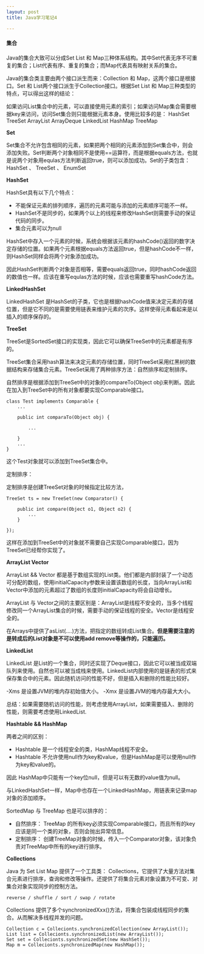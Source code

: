 ```yaml
---
layout: post
title: Java学习笔记4

---
```


#### 集合

Java的集合大致可以分成Set List 和 Map三种体系结构。其中Set代表无序不可重复的集合；List代表有序、重复的集合；而Map代表具有映射关系的集合。

Java的集合类主要由两个接口派生而来：Collection 和 Map，这两个接口是根接口。Set 和 List两个接口派生于Collection接口。根据Set List 和 Map三种类型的特点，可以得出这样的结论：

如果访问List集合中的元素，可以直接使用元素的索引；如果访问Map集合需要根据key来访问，访问Set集合则只能根据元素本身。使用比较多的是：
HashSet TreeSet ArrayList ArrayDeque LinkedList HashMap TreeMap

__Set__

Set集合不允许包含相同的元素，如果把两个相同的元素添加到Set集合中，则会添加失败。Set判断两个对象相同不是使用==运算符，而是根据equals方法，也就是说两个对象用equlas方法判断返回true，则可以添加成功。Set的子类包含：HashSet 、 TreeSet 、 EnumSet

__HashSet__

HashSet具有以下几个特点：

* 不能保证元素的排列顺序，遍历的元素可能与添加的元素顺序可能不一样。
* HashSet不是同步的，如果两个以上的线程来修改HashSet则需要手动的保证代码的同步。
* 集合元素可以为null

HashSet中存入一个元素的时候，系统会根据该元素的hashCode()返回的数字决定存储的位置。如果两个元素根据equals方法返回true，但是hashCode不一样，则HashSet同样会将两个对象添加成功。

因此HashSet判断两个对象是否相等，需要equals返回true，同时hashCode返回的数值也一样。应该在重写equlas方法的时候，应该也需要重写hashCode方法。

__LinkedHashSet__

LinkedHashSet 是HashSet的子类，它也是根据hashCode值来决定元素的存储位置，但是它不同的是需要使用链表来维护元素的次序。这样使得元素看起来是以插入的顺序保存的。

__TreeSet__

TreeSet是SortedSet接口的实现类，因此它可以确保TreeSet中的元素都是有序的。

TreeSet集合采用hash算法来决定元素的存储位置，同时TreeSet采用红黑树的数据结构来存储集合元素。TreeSet采用了两种排序方法：自然排序和定制排序。

自然排序是根据添加到TreeSet中的对象的compareTo(Object obj)来判断。因此在加入到TreeSet中的所有对象都要实现Comparable接口。

	class Test implements Comparable {
		...
		
		public int comparaTo(Object obj) {
		
			...
		
		}
		...
	}

这个Test对象就可以添加到TreeSet集合中。

定制排序：

定制排序是创建TreeSet对象的时候指定比较方法，
	
	TreeSet ts = new TreeSet(new Comparator() {
		
		public int compare(Object o1, Object o2) {
			...
		}
		
	});

这样在添加到TreeSet中的对象就不需要自己实现Comparable接口，因为TreeSet已经帮你实现了。

__ArrayList Vector__

ArrayList && Vector 都是基于数组实现的List类。他们都是内部封装了一个动态可分配的数组，使用initialCapacity参数来设置该数组的长度，当向ArrayList和Vector中添加的元素超过了数组的长度则initialCapacity将会自动增长。

ArrayList 与 Vector之间的主要区别是：ArrayList是线程不安全的，当多个线程修改同一个ArrayList集合的时候，需要手动的保证线程的安全。Vector是线程安全的。

在Arrays中提供了asList(....)方法，把指定的数组转成List集合。__但是需要注意的是转成后的List对象是不可以使用add remove等操作的，只能遍历。__

__LinkedList__

LinkedList 是List的一个集合，同时还实现了Deque接口，因此它可以被当成双端队列来使用。自然也可以被当成栈来使用。LinkedList内部使用的是链表的形式来保存集合中的元素。因此随机访问的性能不好，但是插入和删除的性能比较好。

-Xms 是设置JVM的堆内存初始值大小。
-Xmx 是设置JVM的堆内存最大大小。

总结：如果需要随机访问的性能，则考虑使用ArrayList，如果需要插入、删除的性能，则需要考虑使用LinkedList.

__Hashtable && HashMap__

两者之间的区别：

* Hashtable 是一个线程安全的类，HashMap线程不安全。
* Hashtable 不允许使用null作为key和value，但是HashMap是可以使用null作为key和value的。

因此 HashMap中只能有一个key位null，但是可以有无数的value值为null。

与LinkedHashSet一样，Map中也存在一个LinkedHashMap，用链表来记录map对象的添加顺序。

SortedMap 与 TreeMap 也是可以排序的：

* 自然排序： TreeMap 的所有key必须实现Comparable接口，而且所有的key应该是同一个类的对象，否则会抛出异常信息。
* 定制排序： 创建TreeMap对象的时候，传入一个Comparator对象，该对象负责对TreeMap中所有的key进行排序。

__Collections__

Java 为 Set List Map 提供了一个工具类： Collections，它提供了大量方法对集合元素进行排序，查询和修改等操作。还提供了将集合元素对象设置为不可变、对集合对象实现同步的控制方法。

	reverse / shuffle / sort / swap / rotate
	
Collections 提供了多个synchronizedXxx()方法，将集合包装成线程同步的集合。从而解决多线程并发的问题。

	Collection c = Collecionts.synchronizedCollection(new ArrayList());
	List list = Collecionts.synchronizedList(new ArrayList());
	Set set = Collecionts.synchronizedSet(new HashSet());
	Map m = Collecionts.synchronizedMap(new HashMap());
